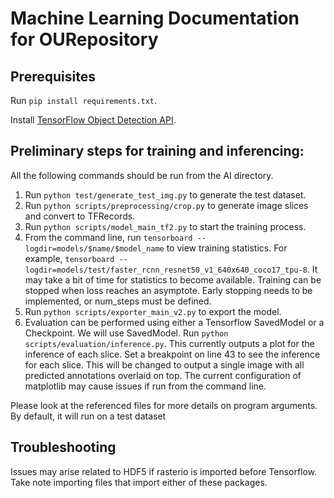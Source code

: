 # Machine Learning Documentation for OURepository

## Prerequisites

Run `pip install requirements.txt`.

Install [TensorFlow Object Detection API](https://tensorflow-object-detection-api-tutorial.readthedocs.io/en/latest/install.html#tensorflow-object-detection-api-installation).

## Preliminary steps for training and inferencing:

All the following commands should be run from the AI directory.

1. Run `python test/generate_test_img.py` to generate the test dataset.
1. Run `python scripts/preprocessing/crop.py` to generate image slices and convert to TFRecords.
1. Run `python scripts/model_main_tf2.py` to start the training process.
1. From the command line, run `tensorboard --logdir=models/$name/$model_name` to view training statistics. 
   For example, `tensorboard --logdir=models/test/faster_rcnn_resnet50_v1_640x640_coco17_tpu-8`. It may take a bit 
   of time for statistics to become available. Training can be stopped when loss reaches an asymptote. Early 
   stopping needs to be implemented, or num_steps must be defined.
1. Run `python scripts/exporter_main_v2.py` to export the model.
1. Evaluation can be performed using either a Tensorflow SavedModel or a Checkpoint. We will use SavedModel. Run 
   `python scripts/evaluation/inference.py`. This currently outputs a plot for the inference of each slice. Set a 
   breakpoint on line 43 to see the inference for each slice. This will be changed to output a single image with all 
   predicted annotations overlaid on top. The current configuration of matplotlib may cause issues if run from the 
   command line.
   
Please look at the referenced files for more details on program arguments. By default, it will run on a test dataset
   
## Troubleshooting

Issues may arise related to HDF5 if rasterio is imported before Tensorflow. Take note importing files that import 
either of these packages.